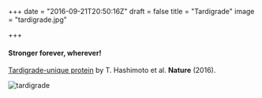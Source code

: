 +++
date = "2016-09-21T20:50:16Z"
draft = false
title = "Tardigrade"
image = "tardigrade.jpg"

+++

#### Stronger forever, wherever!
[Tardigrade-unique protein](http://www.nature.com/articles/ncomms12808) by T. Hashimoto et al. **Nature** (2016).  

![tardigrade](/images/tardigrade.jpg)